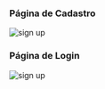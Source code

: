 ### Página de Cadastro
![sign up](https://github.com/Torress01/Login-Din-mico/assets/110953246/b37ed10f-e48b-44d4-84b2-76a1702c9bda)

### Página de Login
![sign up](https://github.com/Torress01/Login-Din-mico/assets/110953246/88f2fdfd-9041-44e5-acba-4c745b9b7812)
